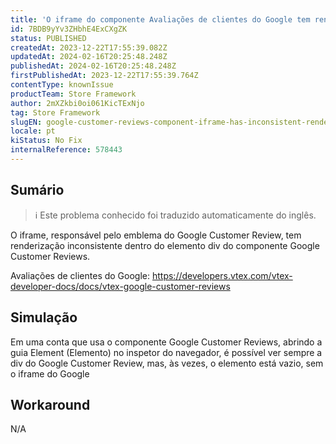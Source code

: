 ```yaml
---
title: 'O iframe do componente Avaliações de clientes do Google tem renderização inconsistente'
id: 7BDB9yYv3ZHbhE4ExCXgZK
status: PUBLISHED
createdAt: 2023-12-22T17:55:39.082Z
updatedAt: 2024-02-16T20:25:48.248Z
publishedAt: 2024-02-16T20:25:48.248Z
firstPublishedAt: 2023-12-22T17:55:39.764Z
contentType: knownIssue
productTeam: Store Framework
author: 2mXZkbi0oi061KicTExNjo
tag: Store Framework
slugEN: google-customer-reviews-component-iframe-has-inconsistent-rendering
locale: pt
kiStatus: No Fix
internalReference: 578443
---
```


## Sumário

>ℹ️ Este problema conhecido foi traduzido automaticamente do inglês.


O iframe, responsável pelo emblema do Google Customer Review, tem renderização inconsistente dentro do elemento div do componente Google Customer Reviews.

Avaliações de clientes do Google:
https://developers.vtex.com/vtex-developer-docs/docs/vtex-google-customer-reviews

## Simulação


Em uma conta que usa o componente Google Customer Reviews, abrindo a guia Element (Elemento) no inspetor do navegador, é possível ver sempre a div do Google Customer Review, mas, às vezes, o elemento está vazio, sem o iframe do Google

## Workaround


N/A





